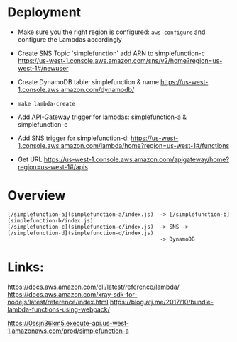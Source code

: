 
# Deployment

* Make sure you the right region is configured:  `aws configure` and configure the Lambdas accordingly

* Create SNS Topic 'simplefunction' add ARN to simplefunction-c
  https://us-west-1.console.aws.amazon.com/sns/v2/home?region=us-west-1#/newuser

* Create DynamoDB table: simplefunction & name
  https://us-west-1.console.aws.amazon.com/dynamodb/

* `make lambda-create`

* Add API-Gateway trigger for lambdas: simplefunction-a & simplefunction-c
* Add SNS trigger for simplefunction-d: 
  https://us-west-1.console.aws.amazon.com/lambda/home?region=us-west-1#/functions

* Get URL https://us-west-1.console.aws.amazon.com/apigateway/home?region=us-west-1#/apis


# Overview

    [/simplefunction-a](simplefunction-a/index.js)  -> [/simplefunction-b](simplefunction-b/index.js)
    [/simplefunction-c](simplefunction-c/index.js)  -> SNS -> [/simplefunction-d](simplefunction-d/index.js)
                                                    -> DynamoDB

# Links:

https://docs.aws.amazon.com/cli/latest/reference/lambda/
https://docs.aws.amazon.com/xray-sdk-for-nodejs/latest/reference/index.html
https://blog.atj.me/2017/10/bundle-lambda-functions-using-webpack/

https://0ssjn36km5.execute-api.us-west-1.amazonaws.com/prod/simplefunction-a

